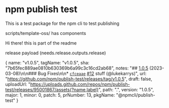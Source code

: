# npm publish test

This is a test package for the npm cli to test publishing

scripts/template-oss/ has components

Hi there! this is part of the readme

release payload (needs.release.outputs.release)

{
  name: "v1.0.5",
  tagName: "v1.0.5",
  sha: "7b65fec889ae0810b630369b6a99c3c16cd2ab68",
  notes: "## [1.0.5](https://github.com/npm/publish-test/compare/v1.0.4...v1.0.5) (2023-03-08)\n\n### Bug Fixes\n\n* [`cfceaae`](https://github.com/npm/publish-test/commit/cfceaae79d9fd9ef4030047c063df5724f34354d) [#12](https://github.com/npm/publish-test/pull/12) stuff (@lukekarrys)",
  url: "https://github.com/npm/publish-test/releases/tag/v1.0.5",
  draft: false,
  uploadUrl: "https://uploads.github.com/repos/npm/publish-test/releases/95001867/assets{?name,label}",
  path: ".",
  version: "1.0.5",
  major: 1,
  minor: 0,
  patch: 5,
  prNumber: 13,
  pkgName: "@npmcli/publish-test"
}
